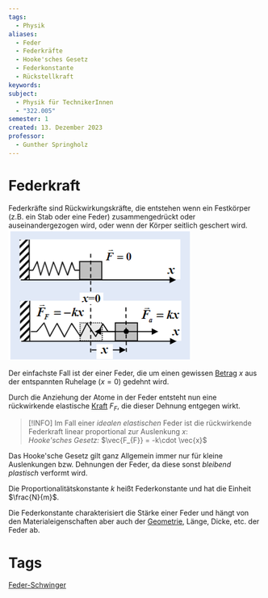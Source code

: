 ```yaml
---
tags:
  - Physik
aliases:
  - Feder
  - Federkräfte
  - Hooke'sches Gesetz
  - Federkonstante
  - Rückstellkraft
keywords: 
subject:
  - Physik für TechnikerInnen
  - "322.005"
semester: 1
created: 13. Dezember 2023
professor:
  - Gunther Springholz
---
```


# Federkraft

Federkräfte sind Rückwirkungskräfte, die entstehen wenn ein Festkörper (z.B. ein Stab oder eine Feder) zusammengedrückt oder auseinandergezogen wird, oder wenn der Körper seitlich geschert wird.  
![InlineR|300](assets/Pasted%20image%2020231213122701.png)

Der einfachste Fall ist der einer Feder, die um einen gewissen [Betrag](../Mathematik/Betrag.md) $x$ aus der entspannten Ruhelage ($x=0$) gedehnt wird.

Durch die Anziehung der Atome in der Feder entsteht nun eine rückwirkende elastische [Kraft]({MOC}%20Kräfte.md) $F_{F}$, die dieser Dehnung entgegen wirkt.

> [!INFO] Im Fall einer *idealen elastischen* Feder ist die rückwirkende Federkraft linear proportional zur Auslenkung $x$:  
> *Hooke'sches Gesetz:* $\vec{F_{F}} = -k\cdot \vec{x}$

Das Hooke'sche Gesetz gilt ganz Allgemein immer nur für kleine Auslenkungen bzw. Dehnungen der Feder, da diese sonst *bleibend plastisch* verformt wird.

Die Proportionalitätskonstante $k$ heißt Federkonstante und hat die Einheit $\frac{N}{m}$.

Die Federkonstante charakterisiert die Stärke einer Feder und hängt von den Materialeigenschaften aber auch der [Geometrie](Geometrie.md), Länge, Dicke, etc. der Feder ab.

# Tags

[Feder-Schwinger](Feder-Schwinger.md)